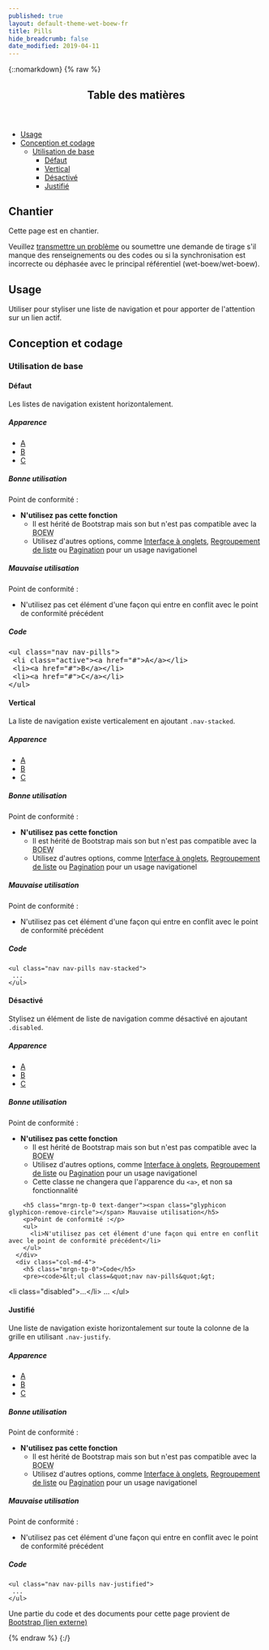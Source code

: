 ```yaml
---
published: true
layout: default-theme-wet-boew-fr
title: Pills
hide_breadcrumb: false
date_modified: 2019-04-11
---
```

{::nomarkdown}
{% raw %}
<span class="wb-prettify all-pre"></span>
  <div class="row">
    <nav role="navigation" class="col-md-8">
      <div class="panel panel-default">
        <header class="panel-heading">
          <h2 class="panel-title">Table des matières</h2>
        </header>
        <div class="panel-body">
          <ul>
            <li><a href="#purpose">Usage</a></li>
            <li><a href="#design">Conception et codage</a>
              <ul>
                <li><a href="#basic">Utilisation de base</a>
                  <ul>
                    <li><a href="#default">Défaut</a></li>
                    <li><a href="#vertical">Vertical</a></li>
                    <li><a href="#disabled">Désactivé</a></li>
                    <li><a href="#justified">Justifié</a></li>
                  </ul>
                </li>
              </ul>
            </li>
          </ul>
        </div>
      </div>
    </nav>
    <section class="col-md-4">
      <div class="panel panel-warning">
        <div class="panel-body">
          <h2 class="mrgn-tp-0 h4 text-warning"><span class="fa fa-exclamation-triangle"></span> Chantier</h2>
          <p>Cette page est en chantier.</p>
          <p>Veuillez <a href="https://github.com/wet-boew/wet-boew-styleguide/issues/new">transmettre un problème</a> ou soumettre une demande de tirage s'il manque des renseignements ou des codes ou si la synchronisation est incorrecte ou déphasée avec le principal référentiel (wet-boew/wet-boew).</p>
        </div>
      </div>
    </section>
  </div>
  <section>
    <h2 id="purpose"><span class="fa-stack"><span class="fa fa-circle fa-stack-2x"></span><span class="fa fa-info fa-stack-1x fa-inverse"></span></span> Usage</h2>
    <p>Utiliser pour styliser une liste de navigation et pour apporter de l'attention sur un lien actif.</p>
  </section>
  <section>
    <h2 id="design"><span class="fa-stack"><span class="fa fa-circle fa-stack-2x"></span><span class="fa fa-paint-brush fa-stack-1x fa-inverse"></span></span> Conception et codage </h2>
    <h3 id="basic">Utilisation de base </h3>
    <h4 id="default"><span class="fa-stack"><span class="fa fa-circle fa-stack-2x"></span><span class="fas fa-cogs fa-stack-1x fa-inverse"></span></span> Défaut</h4>
	<p>Les listes de navigation existent horizontalement.</p>
    <div class="row">
      <div class="col-md-3">
        <div class="panel panel-default">
          <div class="panel-body">
            <h5 class="mrgn-tp-0">Apparence</h5>
          <ul class="nav nav-pills">
	<li class="active"><a href="#">A</a></li>
	<li><a href="#">B</a></li>
	<li><a href="#">C</a></li>
</ul></div>
        </div>
      </div>
      <div class="col-md-5">
        <h5 class="mrgn-tp-0 text-success"><span class="glyphicon glyphicon-ok-circle"></span> Bonne utilisation</h5>
        <p>Point de conformité :</p>
        <ul>
          <li><strong>N'utilisez pas cette fonction</strong>
            <ul>
              <li>Il est hérité de Bootstrap mais son but n'est pas compatible avec la <abbr title="Boîte à outils de l'expérience Web">BOEW</abbr></li>
              <li>Utilisez d'autres options, comme <a href="http://wet-boew.github.io/v4.0-ci/docs/ref/tabs/tabs-fr.html">Interface à onglets</a>, <a href="http://wet-boew.github.io/wet-boew-styleguide/v4/design/listgroup-fr.html">Regroupement de liste</a> ou <a href="http://wet-boew.github.io/wet-boew-styleguide/v4/design/pagination-fr.html">Pagination</a> pour un usage navigationel</li>
            </ul>
          </li>
        </ul>
        <h5 class="mrgn-tp-0 text-danger"><span class="glyphicon glyphicon-remove-circle"></span> Mauvaise utilisation</h5>
        <p>Point de conformité :</p>
        <ul><li>N'utilisez pas cet élément d'une façon qui entre en conflit avec le point de conformité précédent</li>
        </ul>
      </div>
      <div class="col-md-4">
        <h5 class="mrgn-tp-0">Code</h5>
        <pre>&lt;ul class=&quot;nav nav-pills&quot;&gt;
 &lt;li class=&quot;active&quot;&gt;&lt;a href=&quot;#&quot;&gt;A&lt;/a&gt;&lt;/li&gt;
 &lt;li&gt;&lt;a href=&quot;#&quot;&gt;B&lt;/a&gt;&lt;/li&gt;
 &lt;li&gt;&lt;a href=&quot;#&quot;&gt;C&lt;/a&gt;&lt;/li&gt;
&lt;/ul&gt;</pre>
      </div>
    </div>
    <h4 id="vertical"><span class="fa-stack"><span class="fa fa-circle fa-stack-2x"></span><span class="fas fa-arrows-alt-v fa-stack-1x fa-inverse"></span></span> Vertical</h4>
	<p>La liste de navigation existe verticalement en ajoutant <code>.nav-stacked</code>. </p>
    <div class="row">
      <div class="col-md-3">
        <div class="panel panel-default">
          <div class="panel-body">
            <h5 class="mrgn-tp-0">Apparence</h5>
           <ul class="nav nav-pills nav-stacked">
	<li class="active"><a href="#">A</a></li>
	<li><a href="#">B</a></li>
	<li><a href="#">C</a></li>
</ul></div>
        </div>
      </div>
      <div class="col-md-5">
        <h5 class="mrgn-tp-0 text-success"><span class="glyphicon glyphicon-ok-circle"></span> Bonne utilisation</h5>
        <p>Point de conformité :</p>
        <ul>
          <li><strong>N'utilisez pas cette fonction </strong>
            <ul>
              <li>Il est hérité de Bootstrap mais son but n'est pas compatible avec la <abbr title="Boîte à outils de l'expérience Web">BOEW</abbr></li>
              <li>Utilisez d'autres options, comme <a href="http://wet-boew.github.io/v4.0-ci/docs/ref/tabs/tabs-fr.html">Interface à onglets</a>, <a href="http://wet-boew.github.io/wet-boew-styleguide/v4/design/listgroup-fr.html">Regroupement de liste</a> ou <a href="http://wet-boew.github.io/wet-boew-styleguide/v4/design/pagination-fr.html">Pagination</a> pour un usage navigationel</li>
            </ul>
          </li>
        </ul>
        <h5 class="mrgn-tp-0 text-danger"><span class="glyphicon glyphicon-remove-circle"></span> Mauvaise utilisation</h5>
        <p>Point de conformité :</p>
        <ul>
          <li>N'utilisez pas cet élément d'une façon qui entre en conflit avec le point de conformité précédent</li>
        </ul>
      </div>
      <div class="col-md-4">
        <h5 class="mrgn-tp-0">Code</h5>
        <pre><code>&lt;ul class=&quot;nav nav-pills nav-stacked&quot;&gt;
 ...
&lt;/ul&gt;</code></pre>
      </div>
    </div>
    <h4 id="disabled"><span class="fa-stack"><span class="fa fa-circle fa-stack-2x"></span><span class="fa fa-ban fa-stack-1x fa-inverse"></span></span> Désactivé</h4>
	<p>Stylisez un élément de liste de navigation comme désactivé en ajoutant <code>.disabled</code>.</p>
    <div class="row">
      <div class="col-md-3">
        <div class="panel panel-default">
          <div class="panel-body">
            <h5 class="mrgn-tp-0">Apparence</h5>
           <ul class="nav nav-pills">
	<li class="disabled"><a href="#">A</a></li>
	<li><a href="#">B</a></li>
	<li><a href="#">C</a></li>
</ul></div>
        </div>
      </div>
      <div class="col-md-5">
        <h5 class="mrgn-tp-0 text-success"><span class="glyphicon glyphicon-ok-circle"></span> Bonne utilisation</h5>
        <p>Point de conformité :</p>
		<ul>
          <li><strong>N'utilisez pas cette fonction </strong>
            <ul>
              <li>Il est hérité de Bootstrap mais son but n'est pas compatible avec la <abbr title="Boîte à outils de l'expérience Web">BOEW</abbr></li>
              <li>Utilisez d'autres options, comme <a href="http://wet-boew.github.io/v4.0-ci/docs/ref/tabs/tabs-fr.html">Interface à onglets</a>, <a href="http://wet-boew.github.io/wet-boew-styleguide/v4/design/listgroup-fr.html">Regroupement de liste</a> ou <a href="http://wet-boew.github.io/wet-boew-styleguide/v4/design/pagination-fr.html">Pagination</a> pour un usage navigationel</li>
              <li>Cette classe ne changera que l'apparence du <code>&lt;a&gt;</code>, et non sa fonctionnalité</li>
            </ul>
          </li>
	    </ul>

        <h5 class="mrgn-tp-0 text-danger"><span class="glyphicon glyphicon-remove-circle"></span> Mauvaise utilisation</h5>
        <p>Point de conformité :</p>
        <ul>
          <li>N'utilisez pas cet élément d'une façon qui entre en conflit avec le point de conformité précédent</li>
        </ul>
      </div>
      <div class="col-md-4">
        <h5 class="mrgn-tp-0">Code</h5>
        <pre><code>&lt;ul class=&quot;nav nav-pills&quot;&gt;
&lt;li class=&quot;disabled&quot;&gt;...&lt;/li&gt;
 ...
&lt;/ul&gt;</code></pre>
      </div>
    </div>
    <h4 id="justified"><span class="fa-stack"><span class="fa fa-circle fa-stack-2x"></span><span class="fas fa-arrows-alt-h fa-stack-1x fa-inverse"></span></span> Justifié</h4>
	<p>Une liste de navigation existe horizontalement sur toute la colonne de la grille en utilisant <code>.nav-justify</code>.
    <div class="row">
      <div class="col-md-3">
        <div class="panel panel-default">
          <div class="panel-body">
            <h5 class="mrgn-tp-0">Apparence</h5>
          <ul class="nav nav-pills nav-justified">
	<li class="active"><a href="#">A</a></li>
	<li><a href="#">B</a></li>
	<li><a href="#">C</a></li>
</ul></div>
        </div>
      </div>
      <div class="col-md-5">
        <h5 class="mrgn-tp-0 text-success"><span class="glyphicon glyphicon-ok-circle"></span> Bonne utilisation</h5>
        <p>Point de conformité :</p>
         <ul>
          <li><strong>N'utilisez pas cette fonction </strong>
            <ul>
              <li>Il est hérité de Bootstrap mais son but n'est pas compatible avec la <abbr title="Boîte à outils de l'expérience Web">BOEW</abbr></li>
              <li>Utilisez d'autres options, comme <a href="http://wet-boew.github.io/v4.0-ci/docs/ref/tabs/tabs-fr.html">Interface à onglets</a>, <a href="http://wet-boew.github.io/wet-boew-styleguide/v4/design/listgroup-fr.html">Regroupement de liste</a> ou <a href="http://wet-boew.github.io/wet-boew-styleguide/v4/design/pagination-fr.html">Pagination</a> pour un usage navigationel</li>
            </ul>
          </li>
        </ul>
        <h5 class="mrgn-tp-0 text-danger"><span class="glyphicon glyphicon-remove-circle"></span> Mauvaise utilisation</h5>
        <p>Point de conformité :</p>
        <ul>
          <li>N'utilisez pas cet élément d'une façon qui entre en conflit avec le point de conformité précédent</li>
        </ul>
      </div>
      <div class="col-md-4">
        <h5 class="mrgn-tp-0">Code</h5>
        <pre><code>&lt;ul class=&quot;nav nav-pills nav-justified&quot;&gt;
 ...
&lt;/ul&gt;
</code></pre>
      </div>
    </div>
  </section>
  <p class="mrgn-tp-lg">Une partie du code et des documents pour cette page provient de <a href="http://getbootstrap.com/" rel="external">Bootstrap<span class="wb-inv"> (lien externe)</span></a></p>
{% endraw %}
{:/}
